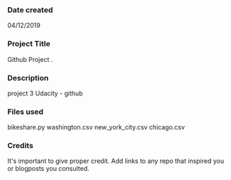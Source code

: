 ### Date created
04/12/2019

### Project Title
Github Project .

### Description
project 3 Udacity - github

### Files used
bikeshare.py
washington.csv
new_york_city.csv
chicago.csv

### Credits
It's important to give proper credit. Add links to any repo that inspired you or blogposts you consulted.
